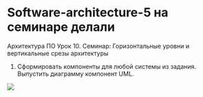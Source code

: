 # Software-architecture-5 на семинаре делали
Архитектура ПО Урок 10. Семинар: Горизонтальные уровни и вертикальные срезы архитектуры

1. Сформировать компоненты для любой системы из задания. Выпустить диаграмму компонент UML.


![](UML.png)
